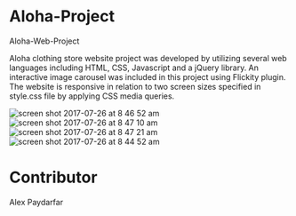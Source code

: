 # Aloha-Project
Aloha-Web-Project

Aloha clothing store website project was developed by utilizing several web languages including HTML, CSS, Javascript and a jQuery library. An interactive image carousel was included in this project using Flickity plugin. 
The website is responsive in relation to two screen sizes specified in style.css file by applying CSS media queries.

![screen shot 2017-07-26 at 8 46 52 am](https://user-images.githubusercontent.com/23155719/28645606-1af0daf6-7213-11e7-9e13-e203416890c3.png)
![screen shot 2017-07-26 at 8 47 10 am](https://user-images.githubusercontent.com/23155719/28645621-2a560e4e-7213-11e7-85ba-bf6a6c68b01c.png)
![screen shot 2017-07-26 at 8 47 21 am](https://user-images.githubusercontent.com/23155719/28645628-2f18d8da-7213-11e7-805b-af2687b2516a.png)
![screen shot 2017-07-26 at 8 44 52 am](https://user-images.githubusercontent.com/23155719/28645630-322bca00-7213-11e7-998f-0b96e1dfd91f.png)

# Contributor

Alex Paydarfar

